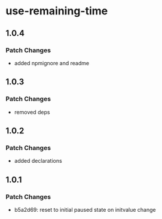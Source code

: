 # use-remaining-time

## 1.0.4

### Patch Changes

- added npmignore and readme

## 1.0.3

### Patch Changes

- removed deps

## 1.0.2

### Patch Changes

- added declarations

## 1.0.1

### Patch Changes

- b5a2d69: reset to initial paused state on initvalue change
